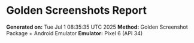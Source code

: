 # Golden Screenshots Report

**Generated on:** Tue Jul  1 08:35:35 UTC 2025
**Method:** Golden Screenshot Package + Android Emulator
**Emulator:** Pixel 6 (API 34)


